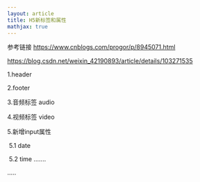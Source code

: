 ```yaml
---
layout: article
title: H5新标签和属性
mathjax: true
---
```

参考链接  https://www.cnblogs.com/progor/p/8945071.html

https://blog.csdn.net/weixin_42190893/article/details/103271535

1.header

2.footer

3.音频标签 audio

4.视频标签 video

5.新增input属性

​	5.1 date

​	5.2 time .......

.....


